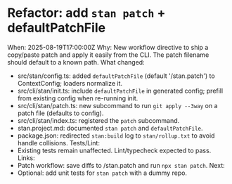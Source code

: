 # Refactor: add `stan patch` + defaultPatchFile

When: 2025-08-19T17:00:00Z
Why: New workflow directive to ship a copy/paste patch and apply it easily from the CLI. The patch filename should default to a known path.
What changed:

- src/stan/config.ts: added `defaultPatchFile` (default '/stan.patch') to ContextConfig; loaders normalize it.
- src/cli/stan/init.ts: include `defaultPatchFile` in generated config; prefill from existing config when re-running init.
- src/cli/stan/patch.ts: new subcommand to run `git apply --3way` on a patch file (defaults to config).
- src/cli/stan/index.ts: registered the `patch` subcommand.
- stan.project.md: documented `stan patch` and `defaultPatchFile`.
- package.json: redirected `stan:build` log to `stan/rollup.txt` to avoid handle collisions.
  Tests/Lint:
- Existing tests remain unaffected. Lint/typecheck expected to pass.
  Links:
- Patch workflow: save diffs to /stan.patch and run `npx stan patch`.
  Next:
- Optional: add unit tests for `stan patch` with a dummy repo.
